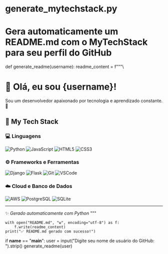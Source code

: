 # generate_mytechstack.py
# Gera automaticamente um README.md com o MyTechStack para seu perfil do GitHub

def generate_readme(username):
    readme_content = f"""\
# 👋 Olá, eu sou {username}!

Sou um desenvolvedor apaixonado por tecnologia e aprendizado constante. 🚀  

## 🧠 My Tech Stack

### 💻 Linguagens
![Python](https://img.shields.io/badge/Python-3776AB?style=for-the-badge&logo=python&logoColor=white)
![JavaScript](https://img.shields.io/badge/JavaScript-F7DF1E?style=for-the-badge&logo=javascript&logoColor=black)
![HTML5](https://img.shields.io/badge/HTML5-E34F26?style=for-the-badge&logo=html5&logoColor=white)
![CSS3](https://img.shields.io/badge/CSS3-1572B6?style=for-the-badge&logo=css3&logoColor=white)

### ⚙️ Frameworks e Ferramentas
![Django](https://img.shields.io/badge/Django-092E20?style=for-the-badge&logo=django&logoColor=white)
![Flask](https://img.shields.io/badge/Flask-000000?style=for-the-badge&logo=flask&logoColor=white)
![Git](https://img.shields.io/badge/Git-F05033?style=for-the-badge&logo=git&logoColor=white)
![VSCode](https://img.shields.io/badge/VSCode-0078D4?style=for-the-badge&logo=visual%20studio%20code&logoColor=white)

### ☁️ Cloud e Banco de Dados
![AWS](https://img.shields.io/badge/AWS-232F3E?style=for-the-badge&logo=amazon-aws&logoColor=white)
![PostgreSQL](https://img.shields.io/badge/PostgreSQL-336791?style=for-the-badge&logo=postgresql&logoColor=white)
![SQLite](https://img.shields.io/badge/SQLite-07405E?style=for-the-badge&logo=sqlite&logoColor=white)

---

✨ _Gerado automaticamente com Python_
"""

    with open("README.md", "w", encoding="utf-8") as f:
        f.write(readme_content)
    print("✅ README.md gerado com sucesso!")


if __name__ == "__main__":
    user = input("Digite seu nome de usuário do GitHub: ").strip()
    generate_readme(user)
